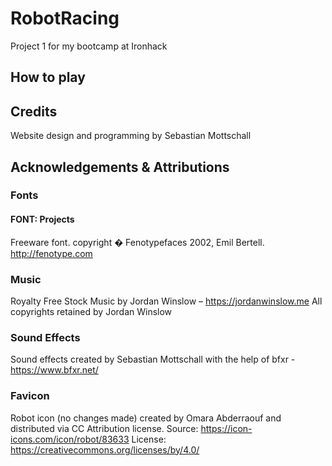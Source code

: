 # RobotRacing

Project 1 for my bootcamp at Ironhack

## How to play

## Credits

Website design and programming by Sebastian Mottschall

## Acknowledgements & Attributions

### Fonts

#### FONT: Projects
Freeware font.
copyright � Fenotypefaces 2002, Emil Bertell.
http://fenotype.com

### Music
Royalty Free Stock Music by Jordan Winslow – https://jordanwinslow.me
All copyrights retained by Jordan Winslow

### Sound Effects
Sound effects created by Sebastian Mottschall with the help of bfxr - https://www.bfxr.net/


### Favicon
Robot icon (no changes made) created by Omara Abderraouf and distributed via CC Attribution license.
Source: https://icon-icons.com/icon/robot/83633
License: https://creativecommons.org/licenses/by/4.0/
